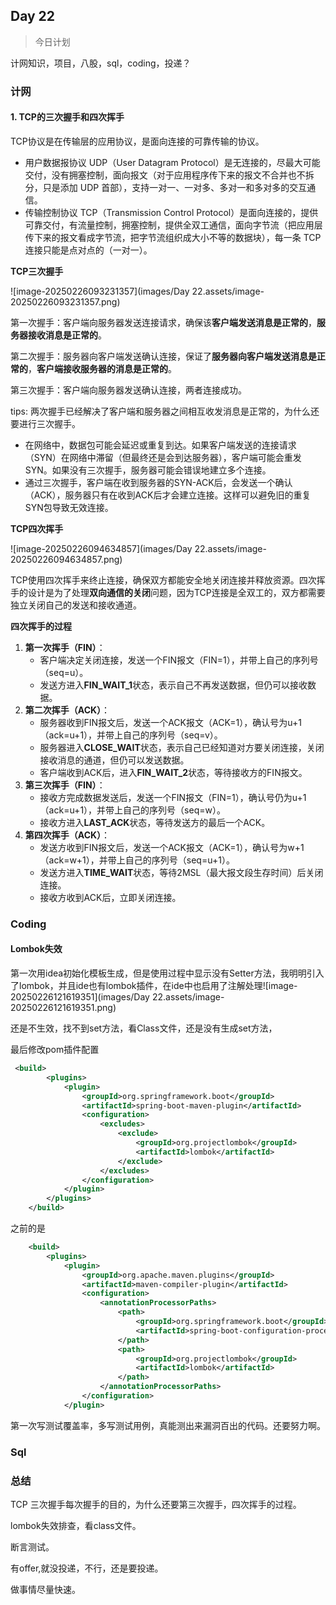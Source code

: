 ## Day 22

> 今日计划

计网知识，项目，八股，sql，coding，投递？

### 计网

#### 1. TCP的三次握手和四次挥手 

TCP协议是在传输层的应用协议，是面向连接的可靠传输的协议。



+ 用户数据报协议 UDP（User Datagram Protocol）是无连接的，尽最大可能交付，没有拥塞控制，面向报文（对于应用程序传下来的报文不合并也不拆分，只是添加 UDP 首部），支持一对一、一对多、多对一和多对多的交互通信。
+ 传输控制协议 TCP（Transmission Control Protocol）是面向连接的，提供可靠交付，有流量控制，拥塞控制，提供全双工通信，面向字节流（把应用层传下来的报文看成字节流，把字节流组织成大小不等的数据块），每一条 TCP 连接只能是点对点的（一对一）。



**TCP三次握手**

![image-20250226093231357](images/Day 22.assets/image-20250226093231357.png)

第一次握手：客户端向服务器发送连接请求，确保该**客户端发送消息是正常的**，**服务器接收消息是正常的**。

第二次握手：服务器向客户端发送确认连接，保证了**服务器向客户端发送消息是正常的**，**客户端接收服务器的消息是正常的**。

第三次握手：客户端向服务器发送确认连接，两者连接成功。



tips: 两次握手已经解决了客户端和服务器之间相互收发消息是正常的，为什么还要进行三次握手。

+ 在网络中，数据包可能会延迟或重复到达。如果客户端发送的连接请求（SYN）在网络中滞留（但最终还是会到达服务器），客户端可能会重发SYN。如果没有三次握手，服务器可能会错误地建立多个连接。
+ 通过三次握手，客户端在收到服务器的SYN-ACK后，会发送一个确认（ACK），服务器只有在收到ACK后才会建立连接。这样可以避免旧的重复SYN包导致无效连接。





**TCP四次挥手**

![image-20250226094634857](images/Day 22.assets/image-20250226094634857.png)

TCP使用四次挥手来终止连接，确保双方都能安全地关闭连接并释放资源。四次挥手的设计是为了处理**双向通信的关闭**问题，因为TCP连接是全双工的，双方都需要独立关闭自己的发送和接收通道。

 **四次挥手的过程**

1. **第一次挥手（FIN）**：
   + 客户端决定关闭连接，发送一个FIN报文（FIN=1），并带上自己的序列号（seq=u）。
   + 发送方进入**FIN_WAIT_1**状态，表示自己不再发送数据，但仍可以接收数据。
2. **第二次挥手（ACK）**：
   + 服务器收到FIN报文后，发送一个ACK报文（ACK=1），确认号为u+1（ack=u+1），并带上自己的序列号（seq=v）。
   + 服务器进入**CLOSE_WAIT**状态，表示自己已经知道对方要关闭连接，关闭接收消息的通道，但仍可以发送数据。
   + 客户端收到ACK后，进入**FIN_WAIT_2**状态，等待接收方的FIN报文。
3. **第三次挥手（FIN）**：
   + 接收方完成数据发送后，发送一个FIN报文（FIN=1），确认号仍为u+1（ack=u+1），并带上自己的序列号（seq=w）。
   + 接收方进入**LAST_ACK**状态，等待发送方的最后一个ACK。
4. **第四次挥手（ACK）**：
   + 发送方收到FIN报文后，发送一个ACK报文（ACK=1），确认号为w+1（ack=w+1），并带上自己的序列号（seq=u+1）。
   + 发送方进入**TIME_WAIT**状态，等待2MSL（最大报文段生存时间）后关闭连接。
   + 接收方收到ACK后，立即关闭连接。



### Coding

#### Lombok失效

第一次用idea初始化模板生成，但是使用过程中显示没有Setter方法，我明明引入了lombok，并且ide也有lombok插件，在ide中也启用了注解处理![image-20250226121619351](images/Day 22.assets/image-20250226121619351.png)

还是不生效，找不到set方法，看Class文件，还是没有生成set方法，

最后修改pom插件配置

```xml
 <build>
        <plugins>
            <plugin>
                <groupId>org.springframework.boot</groupId>
                <artifactId>spring-boot-maven-plugin</artifactId>
                <configuration>
                    <excludes>
                        <exclude>
                            <groupId>org.projectlombok</groupId>
                            <artifactId>lombok</artifactId>
                        </exclude>
                    </excludes>
                </configuration>
            </plugin>
        </plugins>
    </build>
```

之前的是

```xml
    <build>
        <plugins>
            <plugin>
                <groupId>org.apache.maven.plugins</groupId>
                <artifactId>maven-compiler-plugin</artifactId>
                <configuration>
                    <annotationProcessorPaths>
                        <path>
                            <groupId>org.springframework.boot</groupId>
                            <artifactId>spring-boot-configuration-processor</artifactId>
                        </path>
                        <path>
                            <groupId>org.projectlombok</groupId>
                            <artifactId>lombok</artifactId>
                        </path>
                    </annotationProcessorPaths>
                </configuration>
            </plugin>
```



第一次写测试覆盖率，多写测试用例，真能测出来漏洞百出的代码。还要努力啊。





### Sql





### 总结

TCP 三次握手每次握手的目的，为什么还要第三次握手，四次挥手的过程。

lombok失效排查，看class文件。

断言测试。

有offer,就没投递，不行，还是要投递。

做事情尽量快速。





